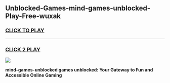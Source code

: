 
## Unblocked-Games-mind-games-unblocked-Play-Free-wuxak
<h3>
<a href="https://premium76.site?title=mind-games-unblocked&ref=23A">CLICK TO PLAY</a></h3>
<hr>

<h3>
<a href="https://premium76.site?title=mind-games-unblocked&ref=23A">CLICK 2 PLAY</a>
  
</h3>

<a href="https://premium76.site?title=mind-games-unblocked&ref=23A"><img src="https://clearcache.store/games.png"></a>


**mind-games-unblocked games unblocked: Your Gateway to Fun and Accessible Online Gaming**
